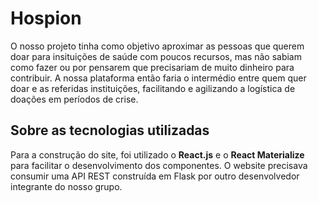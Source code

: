 # Hospion

O nosso projeto tinha como objetivo aproximar as pessoas que querem doar para insituições de saúde com poucos recursos, mas não sabiam como fazer ou por pensarem que precisariam de muito dinheiro para contribuir. A nossa plataforma então faria o intermédio entre quem quer doar e as referidas instituições, facilitando e agilizando a logística de doações em períodos de crise.

## Sobre as tecnologias utilizadas

Para a construção do site, foi utilizado o <strong>React.js</strong> e o <strong>React Materialize</strong> para facilitar o desenvolvimento dos componentes. O website precisava consumir uma API REST construída em Flask por outro desenvolvedor integrante do nosso grupo.